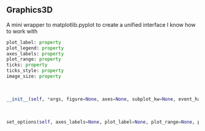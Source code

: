 ## <a id="McUtils.Plots.Graphics.Graphics3D">Graphics3D</a>
A mini wrapper to matplotlib.pyplot to create a unified interface I know how to work with

```python
plot_label: property
plot_legend: property
axes_labels: property
plot_range: property
ticks: property
ticks_style: property
image_size: property
```
<a id="McUtils.Plots.Graphics.Graphics3D.__init__">&nbsp;</a>
```python
__init__(self, *args, figure=None, axes=None, subplot_kw=None, event_handlers=None, animate=None, axes_labels=None, plot_label=None, plot_range=None, plot_legend=None, ticks=None, scale=None, ticks_style=None, image_size=None, **kwargs): 
```

<a id="McUtils.Plots.Graphics.Graphics3D.set_options">&nbsp;</a>
```python
set_options(self, axes_labels=None, plot_label=None, plot_range=None, plot_legend=None, ticks=None, scale=None, ticks_style=None, image_size=None, **parent_opts): 
```

